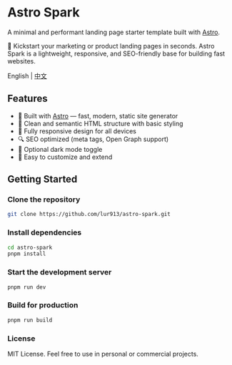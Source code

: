 # Astro Spark

A minimal and performant landing page starter template built with [Astro](https://astro.build ).

🚀 Kickstart your marketing or product landing pages in seconds. Astro Spark is a lightweight, responsive, and SEO-friendly base for building fast websites.

English | [中文](README_zh.md)

## Features

- 🚀 Built with [Astro](https://astro.build ) — fast, modern, static site generator  
- 🎨 Clean and semantic HTML structure with basic styling  
- 📱 Fully responsive design for all devices  
- 🔍 SEO optimized (meta tags, Open Graph support)  
- 🌙 Optional dark mode toggle  
- 🧩 Easy to customize and extend  

## Getting Started

### Clone the repository

```bash
git clone https://github.com/lur913/astro-spark.git 
```

### Install dependencies

```bash
cd astro-spark
pnpm install
```

### Start the development server

```bash
pnpm run dev
```

### Build for production

```bash
pnpm run build
```

### License
MIT License. Feel free to use in personal or commercial projects.

